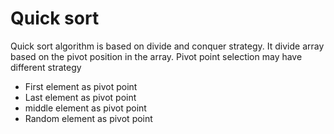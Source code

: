 # Quick sort
Quick sort algorithm is based on divide and conquer strategy. It divide array based on the pivot position in the array. Pivot point selection may have different strategy
- First element as pivot point
- Last element as pivot point
- middle element as pivot point
- Random element as pivot point
